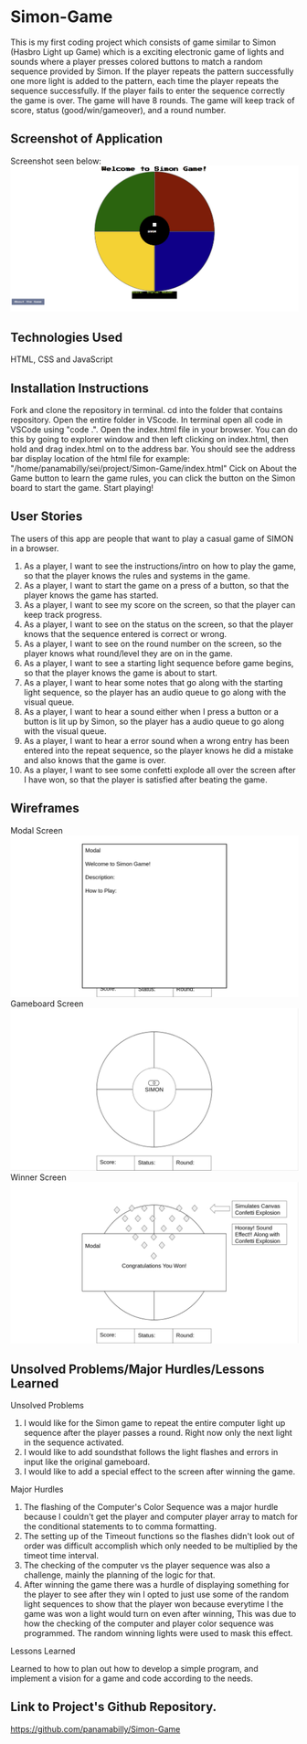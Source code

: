 # Simon-Game

This is my first coding project which consists of game similar to Simon (Hasbro Light up Game) which is a exciting electronic game of lights and sounds where a player presses colored buttons to match a random sequence provided by Simon. If the player repeats the pattern successfully one more light is added to the pattern, each time the player repeats the sequence successfully. If the player fails to enter the sequence correctly the game is over. The game will have 8 rounds. The game will keep track of score, status (good/win/gameover), and a round number.

## Screenshot of Application

Screenshot seen below:
![Screenshot of Simon](SimonGame-Screenshot.png)

## Technologies Used

HTML, CSS and JavaScript

## Installation Instructions

Fork and clone the repository in terminal.
cd into the folder that contains repository.
Open the entire folder in VScode.
In terminal open all code in VSCode using "code .".
Open the index.html file in your browser.
You can do this by going to explorer window and then left clicking on index.html, then hold and drag index.html on to the address bar.
You should see the address bar display location of the html file for example: "/home/panamabilly/sei/project/Simon-Game/index.html"
Cick on About the Game button to learn the game rules, you can click the button on the Simon board to start the game.
Start playing!

## User Stories

The users of this app are people that want to play a casual game of SIMON in a browser.

1. As a player, I want to see the instructions/intro on how to play the game, so that the player knows the rules and systems in the game.
2. As a player, I want to start the game on a press of a button, so that the player knows the game has started.
3. As a player, I want to see my score on the screen, so that the player can keep track progress.
4. As a player, I want to see on the status on the screen, so that the player knows that the sequence entered is correct or wrong.
5. As a player, I want to see on the round number on the screen, so the player knows what round/level they are on in the game.
6. As a player, I want to see a starting light sequence before game begins, so that the player knows the game is about to start.
7. As a player, I want to hear some notes that go along with the starting light sequence, so the player has an audio queue to go along with the visual queue.
8. As a player, I want to hear a sound either when I press a button or a button is lit up by Simon, so the player has a audio queue to go along with the visual queue.
9. As a player, I want to hear a error sound when a wrong entry has been entered into the repeat sequence, so the player knows he did a mistake and also knows that the game is over.
10. As a player, I want to see some confetti explode all over the screen after I have won, so that the player is satisfied after beating the game.

## Wireframes

Modal Screen
![Intro Modal](BS_Project1_IntroModal.png)
Gameboard Screen
![Gameboard](BS_Project1_GameScreen.png)
Winner Screen
![Winner Modal](BS_Project1_WinnerModal.png)

## Unsolved Problems/Major Hurdles/Lessons Learned

Unsolved Problems

1. I would like for the Simon game to repeat the entire computer light up sequence after the player passes a round. Right now only the next light in the sequence activated.
2. I would like to add soundsthat follows the light flashes and errors in input like the original gameboard.
3. I would like to add a special effect to the screen after winning the game.

Major Hurdles

1. The flashing of the Computer's Color Sequence was a major hurdle because I couldn't get the player and computer player array to match for the conditional statements to to comma formatting.
2. The setting up of the Timeout functions so the flashes didn't look out of order was difficult accomplish which only needed to be multiplied by the timeot time interval.
3. The checking of the computer vs the player sequence was also a challenge, mainly the planning of the logic for that.
4. After winning the game there was a hurdle of displaying something for the player to see after they win I opted to just use some of the random light sequences to show that the player won because everytime I the game was won a light would turn on even after winning, This was due to how the checking of the computer and player color sequence was programmed. The random winning lights were used to mask this effect.

Lessons Learned

Learned to how to plan out how to develop a simple program, and implement a vision for a game and code according to the needs.

## Link to Project's Github Repository.

https://github.com/panamabilly/Simon-Game
